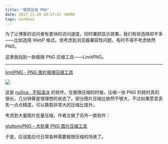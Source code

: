 ```yaml
---
title: "极限压缩 PNG"
date: 2017-11-29 20:17:21 +0800
tags: windows
---
```


为了让博客的访问者有更快的访问速度，同时兼顾显示效果，我们有些选择却不多——比如选用 WebP 格式。但考虑到浏览器兼容性问题，有时不得不考虑依然 PNG。

这里我找到一款极限 PNG 压缩工具——LimitPNG。

---

[limitPNG - PNG 图片极限压缩工具](http://nullice.com/limitPNG/)

![](http://nullice.com/limitPNG/img/gif3.gif)

这是 [nullice · 不知语冰](http://nullice.com/) 的软件。在极限压缩的时候，压缩一张 PNG 的耗时真的很长，几分钟算是很理想的状态了。部分图片压缩比依然不够大，不过如果愿意丢失一点点精度，可以换取非常大的压缩比提升。

考虑到大量图片批量压缩，作者又做了另外一款软件：

[gluttonyPNG – 大批量 PNG 图片压缩工具](http://nullice.com/archives/1998)

于是，应该能应付日常各种需要极限压缩的场景了。
